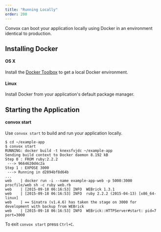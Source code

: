 ```yaml
---
title: "Running Locally"
order: 200
---
```


Convox can boot your application locally using Docker in an environment identical to production.

## Installing Docker

#### OS X

Install the [Docker Toolbox](https://www.docker.com/products/docker-toolbox) to get a local Docker environment.

#### Linux

Install Docker from your application's default package manager.

## Starting the Application

#### convox start

Use `convox start` to build and run your application locally.

    $ cd ~/example-app
    $ convox start
    RUNNING: docker build -t knexsfvjdc ~/example-app
    Sending build context to Docker daemon 8.192 kB
    Step 0 : FROM ruby:2.2.2
     ---> 9664620d4c2a
    Step 1 : EXPOSE 3000
     ---> Running in d2894bf8d64b
    ...
    web    | docker run -i --name example-app-web -p 5000:3000 procfile/web sh -c ruby web.rb
    web    | [2015-09-18 06:16:53] INFO  WEBrick 1.3.1
    web    | [2015-09-18 06:16:53] INFO  ruby 2.2.2 (2015-04-13) [x86_64-linux]
    web    | == Sinatra (v1.4.6) has taken the stage on 3000 for development with backup from WEBrick
    web    | [2015-09-18 06:16:53] INFO  WEBrick::HTTPServer#start: pid=7 port=3000

To exit `convox start` press `Ctrl+C`.